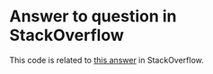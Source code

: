 # Answer to question in StackOverflow

This code is related to [this answer](https://stackoverflow.com/a/60238917/3899431) in StackOverflow.
